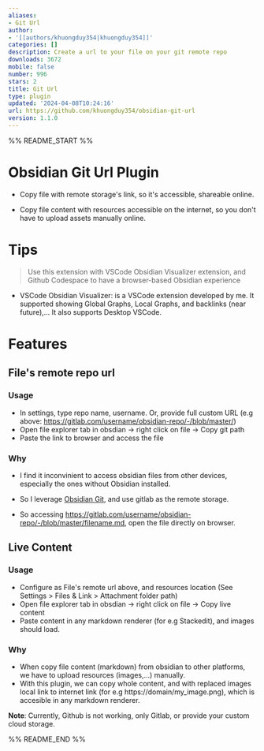```yaml
---
aliases:
- Git Url
author:
- '[[authors/khuongduy354|khuongduy354]]'
categories: []
description: Create a url to your file on your git remote repo
downloads: 3672
mobile: false
number: 996
stars: 2
title: Git Url
type: plugin
updated: '2024-04-08T10:24:16'
url: https://github.com/khuongduy354/obsidian-git-url
version: 1.1.0
---
```


%% README_START %%

# Obsidian Git Url Plugin
- Copy file with remote storage's link, so it's accessible, shareable online.

- Copy file content with resources accessible on the internet, so you don't have to upload assets manually online.   

# Tips 
> Use this extension with VSCode Obsidian Visualizer extension, and Github Codespace to have a browser-based Obsidian experience 
- VSCode Obsidian Visualizer: is a VSCode extension developed by me. It supported showing Global Graphs, Local Graphs, and backlinks (near future),... It also supports Desktop VSCode. 

# Features

## File's remote repo url   

### Usage   
- In settings, type repo name, username. Or, provide full custom URL (e.g above: https://gitlab.com/username/obsidian-repo/-/blob/master/)
- Open file explorer tab in obsdian -> right click on file -> Copy git path
- Paste the link to browser and access the file

### Why
- I find it inconvinient to access obsidian files from other devices, especially the ones without Obsidian installed. 

- So I leverage [Obsidian Git](https://github.com/denolehov/obsidian-git), and use gitlab as the remote storage.
- So accessing https://gitlab.com/username/obsidian-repo/-/blob/master/filename.md, open the file directly on browser. 

## Live Content 
### Usage   
- Configure as File's remote url above, and resources location (See Settings > Files & Link > Attachment folder path)
- Open file explorer tab in obsdian -> right click on file -> Copy live content 
- Paste content in any markdown renderer (for e.g Stackedit), and images should load. 

### Why
- When copy file content (markdown) from obsidian to other platforms, we have to upload resources (images,...) manually.
- With this plugin, we can copy whole content, and with replaced images local link to internet link (for e.g https://domain/my_image.png), which is accesible in any markdown renderer. 

**Note**: Currently, Github is not working, only Gitlab, or provide your custom cloud storage. 



%% README_END %%